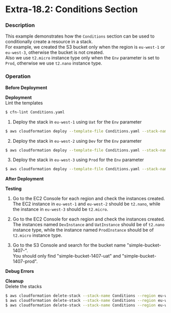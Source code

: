 # Extra-18.2: Conditions Section

### Description

This example demonstrates how the `Conditions` section can be used to conditionally create a resource in a stack.  
For example, we created the S3 bucket only when the region is `eu-west-1` or `eu-west-3`, otherwise the bucket is not created.  
Also we use `t2.micro` instance type only when the `Env` parameter is set to `Prod`, otherwise we use `t2.nano` instance type.

### Operation

**Before Deployment**

**Deployment**  
Lint the templates

```bash
$ cfn-lint Conditions.yaml
```

1. Deploy the stack in `eu-west-1` using `Uat` for the `Env` parameter

```bash
$ aws cloudformation deploy --template-file Conditions.yaml --stack-name Conditions  --parameter-overrides Env=Uat --region eu-west-1
```

2.  Deploy the stack in `eu-west-2` using `Dev` for the `Env` parameter

```bash
$ aws cloudformation deploy --template-file Conditions.yaml --stack-name Conditions  --parameter-overrides Env=Dev --region eu-west-2
```

3.  Deploy the stack in `eu-west-3` using `Prod` for the `Env` parameter

```bash
$ aws cloudformation deploy --template-file Conditions.yaml --stack-name Conditions  --parameter-overrides Env=Prod --region eu-west-3
```

**After Deployment**

**Testing**

1. Go to the EC2 Console for each region and check the instances created.  
   The EC2 instance in `eu-west-1` and `eu-west-2` should be `t2.nano`, while the instance in `eu-west-3` should be `t2.micro`.
2. Go to the EC2 Console for each region and check the instances created.  
   The instances named `DevInstance` and `UatInstance` should be of `t2.nano` instance type, while the instance named `ProdInstance` should be of `t2.micro` instance type.

3. Go to the S3 Console and search for the bucket name "simple-bucket-1407-".  
   You should only find "simple-bucket-1407-uat" and "simple-bucket-1407-prod".

**Debug Errors**

**Cleanup**  
Delete the stacks

```bash
$ aws cloudformation delete-stack --stack-name Conditions --region eu-west-1
$ aws cloudformation delete-stack --stack-name Conditions --region eu-west-2
$ aws cloudformation delete-stack --stack-name Conditions --region eu-west-3
```
